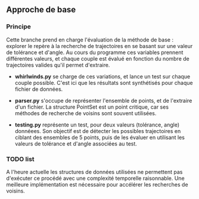 ## Approche de base ##

### Principe ###

Cette branche prend en charge l'évaluation de la méthode de base : explorer le
repère à la recherche de trajectoires en se basant sur une valeur de tolérance
et d'angle. Au cours du programme ces variables prennent différentes valeurs, et
chaque couple est évalué en fonction du nombre de trajectoires valides qu'il
permet d'extraire.

- **whirlwinds.py** se charge de ces variations, et lance un test sur chaque
couple possible. C'est ici que les résultats sont synthétisés pour chaque
fichier de données.

- **parser.py** s'occupe de représenter l'ensemble de points, et de l'extraire
d'un fichier. La structure PointSet est un point critique, car ses méthodes de
recherche de voisins sont souvent utilisées.

- **testing.py** représente un test, pour deux valeurs (tolérance, angle)
donnéees. Son objectif est de détecter les possibles trajectoires en ciblant des
ensembles de 5 points, puis de les évaluer en utilisant les valeurs de tolérance
et d'angle associées au test.

### TODO list ###

A l'heure actuelle les structures de données utilisées ne permettent pas
d'exécuter ce procédé avec une complexité temporelle raisonnable. Une meilleure
implémentation est nécessaire pour accélérer les recherches de voisins.
